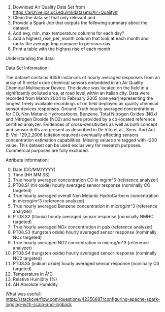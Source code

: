 

1. Download Air Quality Data Set from https://archive.ics.uci.edu/ml/datasets/Air+Quality#
2. Clean the data set that only relevant and 
3. Provide a Spark Job that outputs the following summary about the dataset:
4. Add  avg, min, max temperature columns for each day? 
5. Add a highest_rise_per_month column that look at each month and ranks the average tmp compare to pervious day    
6. Print a table with the highest rise of each month 


Understanding the data:

Data Set Information:

The dataset contains 9358 instances of hourly averaged responses from an array of 5 metal oxide chemical sensors embedded in an Air Quality Chemical Multisensor Device. The device was located on the field in a significantly polluted area, at road level,within an Italian city. Data were recorded from March 2004 to February 2005 (one year)representing the longest freely available recordings of on field deployed air quality chemical sensor devices responses. Ground Truth hourly averaged concentrations for CO, Non Metanic Hydrocarbons, Benzene, Total Nitrogen Oxides (NOx) and Nitrogen Dioxide (NO2) and were provided by a co-located reference certified analyzer. Evidences of cross-sensitivities as well as both concept and sensor drifts are present as described in De Vito et al., Sens. And Act. B, Vol. 129,2,2008 (citation required) eventually affecting sensors concentration estimation capabilities. Missing values are tagged with -200 value. 
This dataset can be used exclusively for research purposes. Commercial purposes are fully excluded. 

Attribute Information:

0. Date	(DD/MM/YYYY) 
1. Time	(HH.MM.SS) 
2. True hourly averaged concentration CO in mg/m^3 (reference analyzer) 
3. PT08.S1 (tin oxide) hourly averaged sensor response (nominally CO targeted)	
4. True hourly averaged overall Non Metanic HydroCarbons concentration in microg/m^3 (reference analyzer) 
5. True hourly averaged Benzene concentration in microg/m^3 (reference analyzer) 
6. PT08.S2 (titania) hourly averaged sensor response (nominally NMHC targeted)	
7. True hourly averaged NOx concentration in ppb (reference analyzer) 
8. PT08.S3 (tungsten oxide) hourly averaged sensor response (nominally NOx targeted) 
9. True hourly averaged NO2 concentration in microg/m^3 (reference analyzer)	
10. PT08.S4 (tungsten oxide) hourly averaged sensor response (nominally NO2 targeted)	
11. PT08.S5 (indium oxide) hourly averaged sensor response (nominally O3 targeted) 
12. Temperature in Â°C	
13. Relative Humidity (%) 
14. AH Absolute Humidity 


What was usefull:
https://stackoverflow.com/questions/42356887/configuring-apache-spark-logging-with-scala-and-logback
